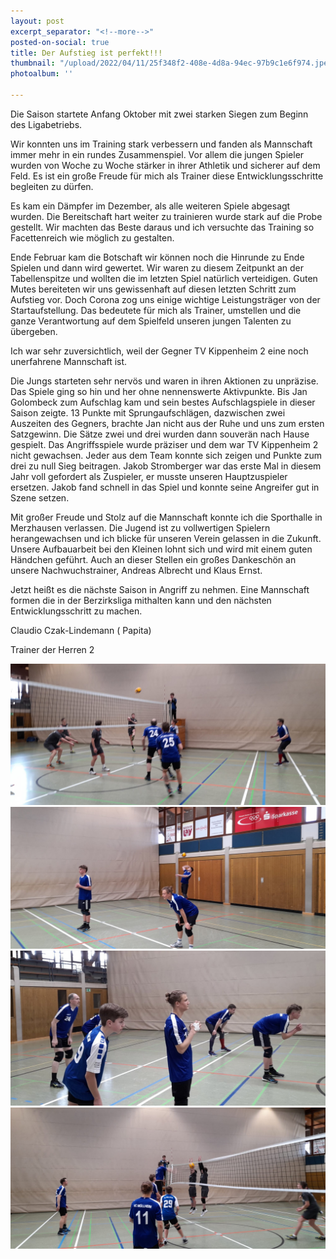 ```yaml
---
layout: post
excerpt_separator: "<!--more-->"
posted-on-social: true
title: Der Aufstieg ist perfekt!!!
thumbnail: "/upload/2022/04/11/25f348f2-408e-4d8a-94ec-97b9c1e6f974.jpeg"
photoalbum: ''

---
```

Die Saison startete Anfang Oktober mit zwei starken Siegen zum Beginn des Ligabetriebs.

Wir konnten uns im Training stark verbessern und fanden als Mannschaft immer mehr in ein rundes Zusammenspiel. Vor allem die jungen Spieler wurden von Woche zu Woche stärker in ihrer Athletik und sicherer auf dem Feld. Es ist ein große Freude für mich als Trainer diese Entwicklungsschritte begleiten zu dürfen.

Es kam ein Dämpfer im Dezember, als alle weiteren Spiele abgesagt wurden. Die Bereitschaft hart weiter zu trainieren wurde stark auf die Probe gestellt. Wir machten das Beste daraus und ich versuchte das Training so Facettenreich wie möglich zu gestalten.

Ende Februar kam die Botschaft wir können noch die Hinrunde zu Ende Spielen und dann wird gewertet. Wir waren zu diesem Zeitpunkt an der Tabellenspitze und wollten die im letzten Spiel natürlich verteidigen. Guten Mutes bereiteten wir uns gewissenhaft auf diesen letzten Schritt zum Aufstieg vor. Doch Corona zog uns einige wichtige Leistungsträger von der Startaufstellung. Das bedeutete für mich als Trainer, umstellen und die ganze Verantwortung auf dem Spielfeld unseren jungen Talenten zu übergeben.

Ich war sehr zuversichtlich, weil der Gegner TV Kippenheim 2 eine noch unerfahrene Mannschaft ist.

Die Jungs starteten sehr nervös und waren in ihren Aktionen zu unpräzise. Das Spiele ging so hin und her ohne nennenswerte Aktivpunkte. Bis Jan Golombeck zum Aufschlag kam und sein bestes Aufschlagspiele in dieser Saison zeigte. 13 Punkte mit Sprungaufschlägen, dazwischen zwei Auszeiten des Gegners, brachte Jan nicht aus der Ruhe und uns zum ersten Satzgewinn. Die Sätze zwei und drei wurden dann souverän nach Hause gespielt. Das Angriffsspiele wurde präziser und dem war TV Kippenheim 2 nicht gewachsen. Jeder aus dem Team konnte sich zeigen und Punkte zum drei zu null Sieg beitragen. Jakob Stromberger war das erste Mal in diesem Jahr voll gefordert als Zuspieler, er musste unseren Hauptzuspieler ersetzen. Jakob fand schnell in das Spiel und konnte seine Angreifer gut in Szene setzen.

Mit großer Freude und Stolz auf die Mannschaft konnte ich die Sporthalle in Merzhausen verlassen. Die Jugend ist zu vollwertigen Spielern herangewachsen und ich blicke für unseren Verein gelassen in die Zukunft. Unsere Aufbauarbeit bei den Kleinen lohnt sich und wird mit einem guten Händchen geführt. Auch an dieser Stellen ein großes Dankeschön an unsere Nachwuchstrainer, Andreas Albrecht und Klaus Ernst.

Jetzt heißt es die nächste Saison in Angriff zu nehmen. Eine Mannschaft formen die in der Berzirksliga mithalten kann und den nächsten Entwicklungsschritt zu machen.

Claudio Czak-Lindemann ( Papita)

Trainer der Herren 2

![](/upload/2022/04/11/3f34ec67-e7dc-4a13-ac2e-1f8df4b981aa.jpeg)![](/upload/2022/04/11/87a298ca-07fa-463f-bf8d-c05f7d346d31.jpeg)![](/upload/2022/04/11/e24ac325-ce79-44cc-a6b5-129b33dbd106.jpeg)![](/upload/2022/04/11/c89ae222-6cba-4cca-9622-dfc0f1645160.jpeg)